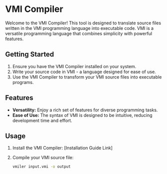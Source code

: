 # VMI Compiler

Welcome to the VMI Compiler! This tool is designed to translate source files written in the VMI programming language into executable code. VMI is a versatile programming language that combines simplicity with powerful features.

## Getting Started

1. Ensure you have the VMI Compiler installed on your system.
2. Write your source code in VMI - a language designed for ease of use.
3. Use the VMI Compiler to transform your VMI source files into executable programs.

## Features

- **Versatility:** Enjoy a rich set of features for diverse programming tasks.
- **Ease of Use:** The syntax of VMI is designed to be intuitive, reducing development time and effort.

## Usage

1. Install the VMI Compiler: [Installation Guide Link]
2. Compile your VMI source file:

   ```bash
   vmiler input.vmi -o output
